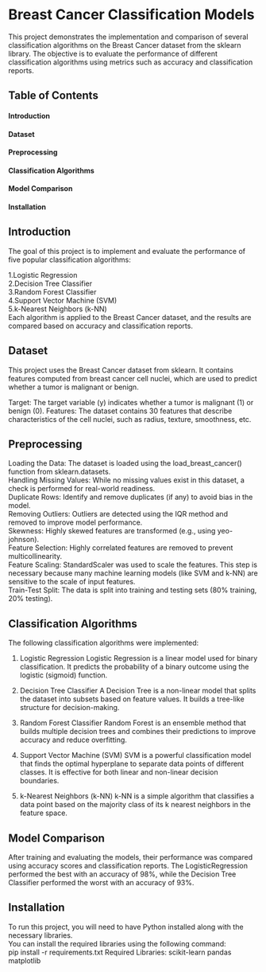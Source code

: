 # Breast Cancer Classification Models
This project demonstrates the implementation and comparison of several classification algorithms on the Breast Cancer dataset from the sklearn library. The objective is to evaluate the performance of different classification algorithms using metrics such as accuracy and classification reports.

## Table of Contents
#### Introduction
#### Dataset
#### Preprocessing
#### Classification Algorithms
#### Model Comparison
#### Installation

## **Introduction**
The goal of this project is to implement and evaluate the performance of five popular classification algorithms:

1.Logistic Regression \
2.Decision Tree Classifier\
3.Random Forest Classifier\
4.Support Vector Machine (SVM)\
5.k-Nearest Neighbors (k-NN)\
Each algorithm is applied to the Breast Cancer dataset, and the results are compared based on accuracy and classification reports.

## **Dataset**
This project uses the Breast Cancer dataset from sklearn. It contains features computed from breast cancer cell nuclei, which are used to predict whether a tumor is malignant or benign.

Target: The target variable (y) indicates whether a tumor is malignant (1) or benign (0).
Features: The dataset contains 30 features that describe characteristics of the cell nuclei, such as radius, texture, smoothness, etc.
## **Preprocessing**

Loading the Data: The dataset is loaded using the load_breast_cancer() function from sklearn.datasets.\
Handling Missing Values: While no missing values exist in this dataset, a check is performed for real-world readiness.\
Duplicate Rows: Identify and remove duplicates (if any) to avoid bias in the model.\
Removing Outliers: Outliers are detected using the IQR method and removed to improve model performance.\
Skewness: Highly skewed features are transformed (e.g., using yeo-johnson).\
Feature Selection: Highly correlated features are removed to prevent multicollinearity.\
Feature Scaling: StandardScaler was used to scale the features. This step is necessary because many machine learning models (like SVM and k-NN) are sensitive to the scale of input features.\
Train-Test Split: The data is split into training and testing sets (80% training, 20% testing).
## **Classification Algorithms**
The following classification algorithms were implemented:

1. Logistic Regression
Logistic Regression is a linear model used for binary classification. It predicts the probability of a binary outcome using the logistic (sigmoid) function.

2. Decision Tree Classifier
A Decision Tree is a non-linear model that splits the dataset into subsets based on feature values. It builds a tree-like structure for decision-making.

3. Random Forest Classifier
Random Forest is an ensemble method that builds multiple decision trees and combines their predictions to improve accuracy and reduce overfitting.

4. Support Vector Machine (SVM)
SVM is a powerful classification model that finds the optimal hyperplane to separate data points of different classes. It is effective for both linear and non-linear decision boundaries.

5. k-Nearest Neighbors (k-NN)
k-NN is a simple algorithm that classifies a data point based on the majority class of its k nearest neighbors in the feature space.

## **Model Comparison**
After training and evaluating the models, their performance was compared using accuracy scores and classification reports. The LogisticRegression performed the best with an accuracy of 98%, while the Decision Tree Classifier performed the worst with an accuracy of 93%.

## **Installation**
To run this project, you will need to have Python installed along with the necessary libraries.\
You can install the required libraries using the following command:\
pip install -r requirements.txt
Required Libraries:
scikit-learn
pandas
matplotlib
